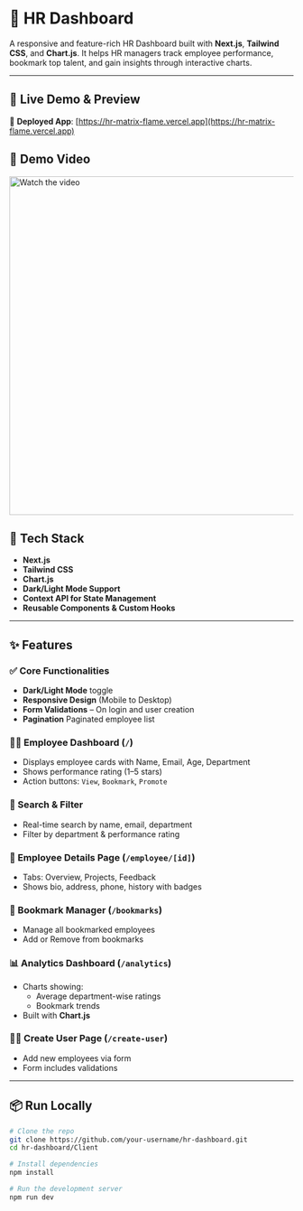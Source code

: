 # 💼 HR Dashboard

A responsive and feature-rich HR Dashboard built with **Next.js**, **Tailwind CSS**, and **Chart.js**. It helps HR managers track employee performance, bookmark top talent, and gain insights through interactive charts.

---
## 🚀 Live Demo & Preview

🔗 **Deployed App**: [https://hr-matrix-flame.vercel.app](https://hr-matrix-flame.vercel.app)

## 🎥  Demo Video
<a href="https://youtu.be/6EXQbavIgrc" target="_blank">
  <img src="https://img.youtube.com/vi/6EXQbavIgrc/sddefault.jpg" alt="Watch the video" width="600">
</a>



## 🧰 Tech Stack

- **Next.js**
- **Tailwind CSS**
- **Chart.js**
- **Dark/Light Mode Support**
- **Context API for State Management**
- **Reusable Components & Custom Hooks**

---

## ✨ Features

### ✅ Core Functionalities

- **Dark/Light Mode** toggle
- **Responsive Design** (Mobile to Desktop)
- **Form Validations** – On login and user creation
-  **Pagination** Paginated employee list 

### 👩‍💼 Employee Dashboard (`/`)
- Displays employee cards with Name, Email, Age, Department
- Shows performance rating (1–5 stars)
- Action buttons: `View`, `Bookmark`, `Promote`

### 🔎 Search & Filter
- Real-time search by name, email, department
- Filter by department & performance rating

### 👤 Employee Details Page (`/employee/[id]`)
- Tabs: Overview, Projects, Feedback 
- Shows bio, address, phone, history with badges

### 📌 Bookmark Manager (`/bookmarks`)
- Manage all bookmarked employees
- Add or Remove from bookmarks 

### 📊 Analytics Dashboard (`/analytics`)
- Charts showing:
  - Average department-wise ratings
  - Bookmark trends
- Built with **Chart.js**

### 🧑‍💼 Create User Page (`/create-user`)
- Add new employees via form
- Form includes validations



---

## 📦 Run Locally

```bash
# Clone the repo
git clone https://github.com/your-username/hr-dashboard.git
cd hr-dashboard/Client

# Install dependencies
npm install

# Run the development server
npm run dev
